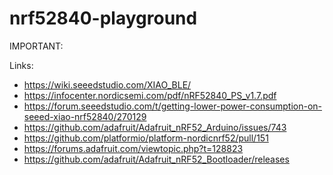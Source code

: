# nrf52840-playground

IMPORTANT:

Links: 

- https://wiki.seeedstudio.com/XIAO_BLE/
- https://infocenter.nordicsemi.com/pdf/nRF52840_PS_v1.7.pdf
- https://forum.seeedstudio.com/t/getting-lower-power-consumption-on-seeed-xiao-nrf52840/270129
- https://github.com/adafruit/Adafruit_nRF52_Arduino/issues/743
- https://github.com/platformio/platform-nordicnrf52/pull/151
- https://forums.adafruit.com/viewtopic.php?t=128823
- https://github.com/adafruit/Adafruit_nRF52_Bootloader/releases